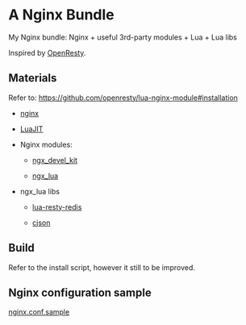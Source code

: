 # A Nginx Bundle

My Nginx bundle: Nginx + useful 3rd-party modules + Lua + Lua libs

Inspired by [OpenResty](http://openresty.org/).

## Materials

Refer to: https://github.com/openresty/lua-nginx-module#installation

- [nginx](http://nginx.org/download/nginx-1.7.12.tar.gz)

- [LuaJIT](https://github.com/openresty/luajit2/releases/tag/v2.1-20150223)

- Nginx modules:

    - [ngx_devel_kit](https://github.com/simpl/ngx_devel_kit/releases/tag/v0.2.19)

    - [ngx_lua](https://github.com/openresty/lua-nginx-module/releases/tag/v0.9.16rc1)

- ngx_lua libs

    - [lua-resty-redis](https://github.com/openresty/lua-resty-redis)

    - [cjson](https://github.com/mpx/lua-cjson/)

## Build

Refer to the install script, however it still to be improved.

## Nginx configuration sample

[nginx.conf.sample](./nginx.conf.sample)

